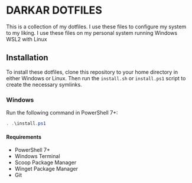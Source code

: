# DARKAR DOTFILES

This is a collection of my dotfiles. I use these files to configure my system to my liking. I use these files on my personal system running Windows WSL2 with Linux

## Installation

To install these dotfiles, clone this repository to your home directory in either Windows or Linux. Then run the `install.sh` or `install.ps1` script to create the necessary symlinks.

### Windows

Run the following command in PowerShell 7+:

```powershell
. .\install.ps1
```
#### Requirements

- PowerShell 7+
- Windows Terminal
- Scoop Package Manager
- Winget Package Manager
- Git
